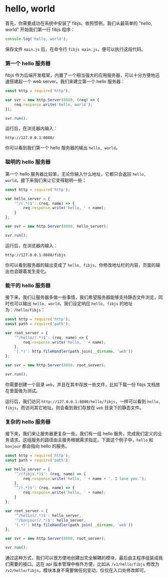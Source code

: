 # hello, world
首先，你需要成功在系统中安装了 fibjs。依照惯例，我们从最简单的 "hello, world" 开始我们第一行 fibjs 程序：
```JavaScript
console.log('hello, world');
```
保存文件 `main.js` 后，在命令行 `fibjs main.js`，便可以执行这段代码。

### 第一个 hello 服务器
fibjs 作为后端开发框架，内置了一个相当强大的应用服务器，可以十分方便地迅速搭建起一个 web server。我们来建立第一个 hello 服务器：
```JavaScript
const http = require('http');

var svr = new http.Server(8080, (req) => {
    req.response.write('hello, world');
});

svr.run();
```
运行后，在浏览器内输入：
```
http://127.0.0.1:8080/
```
你可以看到我们第一个 hello 服务器的输出 `hello, world`。

### 聪明的 hello 服务器
第一个 hello 服务器比较笨，无论你输入什么地址，它都只会返回 `hello, world`。接下来我们来让它变得聪明一些：
```JavaScript
const http = require('http');

var hello_server = {
    '^/(.*)$': (req, name) => {
        req.response.write('hello, ' + name);
    }
};

var svr = new http.Server(8080, hello_server);

svr.run();
```
运行后，在浏览器内输入：
```
http://127.0.0.1:8080/fibjs
```
你可以看到服务器的输出变成了 `hello, fibjs`，你修改地址栏的内容，页面的输出也会跟着发生变化。

### 能干的 hello 服务器
接下来，我们让服务器多做一些事情，我们希望服务器能够支持静态文件浏览，同时也可以输出 `hello, world`，我们设定响应 `hello, fibjs` 的地址为：`/hello/fibjs`：
```JavaScript
const http = require('http');
const path = require('path');

var root_server = {
    '^/hello/(.*)$': (req, name) => {
        req.response.write('hello, ' + name);
    },
    '(.*)': http.fileHandler(path.join(__dirname, 'web'))
};

var svr = new http.Server(8080, root_server);

svr.run();
```
你需要创建一个目录 `web`，并且在其中存放一些文件，比如下载一份 fibjs 文档放在里面做为测试。

运行后，我们访问 `http://127.0.0.1:8080/hello/fibjs`，一样可以看到 `hello, fibjs`，而访问其它地址，则会看到我们存放在 `web` 目录下的静态文件。

### 复杂的 hello 服务器
接下来，我们来让服务器更复杂一些。我们有一组 hello 服务，完成我们定义的业务请求。这组服务的路径由主服务根据需求指定。下面这个例子中，`hello` 和 `bonjour` 都会指向 hello 的服务。
```JavaScript
const http = require('http');
const path = require('path');

var hello_server = {
    '^/(fibjs.*)$': (req, name) => {
        req.response.write('hello, ' + name + '. I love you.');
    },
    '^/(.*)$': (req, name) => {
        req.response.write('hello, ' + name);
    }
};

var root_server = {
    '^/hello(/.*)$': hello_server,
    '^/bonjour(/.*)$': hello_server,
    '(.*)': http.fileHandler(path.join(__dirname, 'web'))
};

var svr = new http.Server(8080, root_server);

svr.run();
```
通过这种方式，我们可以很方便地创建出完全解耦的模块，最后由主程序组装成我们需要的接口。这在 api 版本管理中格外方便，比如从 `/v1/hello/fibjs` 修改为 `/v2/hello/fibjs`，模块本身不需要做任何变动，仅仅在入口处修改即可。